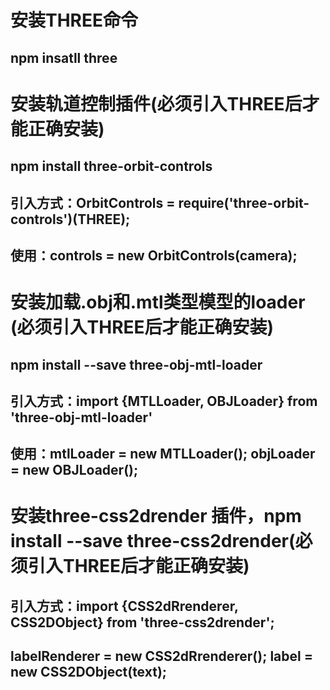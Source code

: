 # 安装THREE命令
## npm insatll three

# 安装轨道控制插件(必须引入THREE后才能正确安装)
## npm install three-orbit-controls
## 引入方式：OrbitControls = require('three-orbit-controls')(THREE);
## 使用：controls = new OrbitControls(camera);

# 安装加载.obj和.mtl类型模型的loader (必须引入THREE后才能正确安装)
## npm install --save three-obj-mtl-loader
## 引入方式：import {MTLLoader, OBJLoader} from 'three-obj-mtl-loader'
## 使用：mtlLoader = new MTLLoader(); objLoader = new OBJLoader();

# 安装three-css2drender 插件，npm install --save three-css2drender(必须引入THREE后才能正确安装)
## 引入方式：import {CSS2dRrenderer, CSS2DObject} from 'three-css2drender';
## labelRenderer = new CSS2dRrenderer(); label = new CSS2DObject(text);